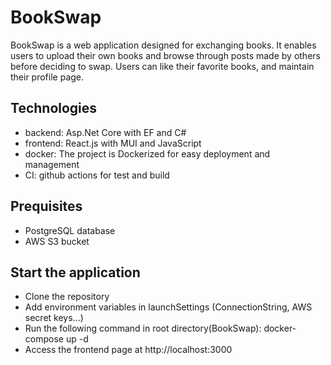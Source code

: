 # BookSwap

BookSwap is a web application designed for exchanging books. 
It enables users to upload their own books and browse through posts made by others before deciding to swap.
Users can like their favorite books, and maintain their profile page. 

## Technologies
- backend: Asp.Net Core with EF and C#
- frontend: React.js with MUI and JavaScript
- docker: The project is Dockerized for easy deployment and management
- CI: github actions for test and build

## Prequisites
- PostgreSQL database
- AWS S3 bucket 

## Start the application
- Clone the repository
- Add environment variables in launchSettings (ConnectionString, AWS secret keys...)
- Run the following command in root directory(BookSwap): docker-compose up -d
- Access the frontend page at http://localhost:3000

   
